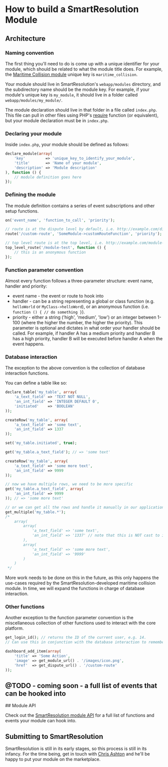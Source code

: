 # How to build a SmartResolution Module

## Architecture

### Naming convention
The first thing you'll need to do is come up with a unique identifier for your module, which should be related to what the module title does. For example, the [Maritime Collision module](https://github.com/ChrisBAshton/smartresolution-module-maritime-collision) unique key is `maritime_collision`.

Your module should live in SmartResolution's `webapp/modules` directory, and the subdirectory name should be the module key. For example, if your module's unique key is `my_module`, it should live in a folder called `webapp/modules/my_module/`.

The module declaration should live in that folder in a file called `index.php`. This file can pull in other files using PHP's [require](http://php.net/manual/en/function.require.php) function (or equivalent), but your module declaration must be in `index.php`.

### Declaring your module
Inside `index.php`, your module should be defined as follows:

```php
declare_module(array(
    'key'         => 'unique_key_to_identify_your_module',
    'title'       => 'Name of your module',
    'description' => 'Module description'
), function () {
    // module definition goes here 
});
```

### Defining the module
The module definition contains a series of event subscriptions and other setup functions.

```php
on('event_name', 'function_to_call', 'priority');

// route is at the dispute level by default, i.e. http://example.com/disputes/1337/custom-route
route('/custom-route', 'SomeModule->customRouteFunction', 'priority');

// top level route is at the top level, i.e. http://example.com/module-test
top_level_route('/module-test', function () {
    // this is an anonymous function
});
```

### Function parameter convention
Almost every function follows a three-parameter structure: event name, handler and priority:

* event name - the event or route to hook into
* handler - can be a string representing a global or class function (e.g. `helloWorld` or `MyClass->helloWord`), or an anonymous function (i.e. `function () { // do something }`).
* priority - either a string ('high', 'medium', 'low') or an integer between 1-100 (where the higher the number, the higher the priority). This parameter is optional and dictates in what order your handler should be called. For example, if handler A has a medium priority and handler B has a high priority, handler B will be executed before handler A when the event happens.

### Database interaction
The exception to the above convention is the collection of database interaction functions.

You can define a table like so:

```php
declare_table('my_table', array(
    'a_text_field' => 'TEXT NOT NULL',
    'an_int_field' => 'INTEGER DEFAULT 0',
    'initiated'    => 'BOOLEAN'
));

createRow('my_table', array(
    'a_text_field' => 'some text',
    'an_int_field' => 1337
));

set('my_table.initiated', true);

get('my_table.a_text_field'); // => 'some text'

createRow('my_table', array(
    'a_text_field' => 'some more text',
    'an_int_field' => 9999
));

// now we have multiple rows, we need to be more specific
get('my_table.a_text_field', array(
    'an_int_field' => 9999
)); // => 'some more text'

// or we can get all the rows and handle it manually in our application
get_multiple('my_table.*');
/*
    array(
        array(
            'a_text_field' => 'some text',
            'an_int_field' => '1337' // note that this is NOT cast to int.
        ),
        array(
            'a_text_field' => 'some more text',
            'an_int_field' => '9999'
        )
    )
 */
```

More work needs to be done on this in the future, as this only happens the use-cases required by the SmartResolution-developed maritime collision module. In time, we will expand the functions in charge of database interaction.

### Other functions
Another exception to the function parameter convention is the miscellaneous collection of other functions used to interact with the core platform.

```php
get_login_id(); // returns the ID of the current user, e.g. 14.
// Can use this in conjunction with the database interaction to remember user preferences, etc.

dashboard_add_item(array(
    'title' => 'Some Action',
    'image' => get_module_url() . '/images/icon.png',
    'href'  => get_dispute_url() . '/custom-route'
));
```

## @TODO - coming soon - a full list of events that can be hooked into

## Module API

Check out the [SmartResolution module API](/module-docs/index.html) for a full list of functions and events your module can hook into.

## Submitting to SmartResolution

SmartResolution is still in its early stages, so this process is still in its infancy. For the time being, get in touch with [Chris Ashton](http://ashton.codes) and he'll be happy to put your module on the marketplace.